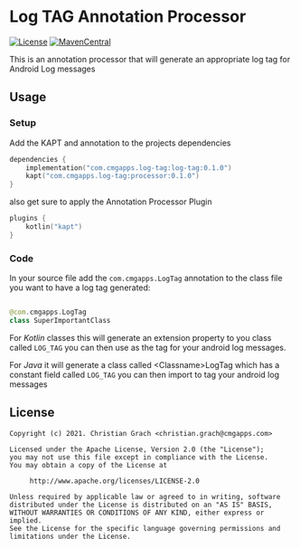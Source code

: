 # Log TAG Annotation Processor

[![License](https://img.shields.io/badge/license-Apache%202.0-brightgreen.svg?style=for-the-badge)](http://www.apache.org/licenses/LICENSE-2.0)
[![MavenCentral](https://www.cmgapps.com/badge/chrimaeon/maven/com.cmgapps:log-tag/badge.svg)](https://bintray.com/chrimaeon/maven/com.cmgapps:log-tag)

This is an annotation processor that will generate an appropriate log tag for Android Log messages

## Usage

### Setup

Add the KAPT and annotation to the projects dependencies

```kotlin
dependencies {
    implementation("com.cmgapps.log-tag:log-tag:0.1.0")
    kapt("com.cmgapps.log-tag:processor:0.1.0")
}
```

also get sure to apply the Annotation Processor Plugin

```kotlin
plugins {
    kotlin("kapt")
}
```

### Code

In your source file add the `com.cmgapps.LogTag` annotation to the class file you want to have a log tag generated:

```kotlin

@com.cmgapps.LogTag
class SuperImportantClass
```

For _Kotlin_ classes this will generate an extension property to you class called `LOG_TAG`
you can then use as the tag for your android log messages.

For _Java_ it will generate a class called &lt;Classname&gt;LogTag which has a constant field called `LOG_TAG` you can
then import to tag your android log messages

## License

```text
Copyright (c) 2021. Christian Grach <christian.grach@cmgapps.com>

Licensed under the Apache License, Version 2.0 (the "License");
you may not use this file except in compliance with the License.
You may obtain a copy of the License at

     http://www.apache.org/licenses/LICENSE-2.0

Unless required by applicable law or agreed to in writing, software
distributed under the License is distributed on an "AS IS" BASIS,
WITHOUT WARRANTIES OR CONDITIONS OF ANY KIND, either express or implied.
See the License for the specific language governing permissions and
limitations under the License.
```
